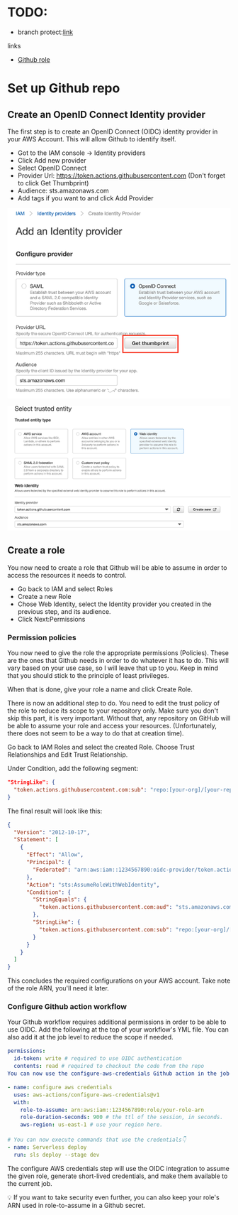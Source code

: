 # TODO:

- branch protect:[link](https://docs.github.com/en/enterprise/2.16/admin/developer-workflow/configuring-protected-branches-and-required-status-checks)

links

- [Github role](https://benoitboure.com/securely-access-your-aws-resources-from-github-actions)

# Set up Github repo

## Create an OpenID Connect Identity provider

The first step is to create an OpenID Connect (OIDC) identity provider in your AWS Account. This will allow Github to identify itself.

- Got to the IAM console -> Identity providers
- Click Add new provider
- Select OpenID Connect
- Provider Url: https://token.actions.githubusercontent.com (Don't forget to click Get Thumbprint)
- Audience: sts.amazonaws.com
- Add tags if you want to and click Add Provider

![](./images/aws-oicd.webp)

![](./images/aws-role.webp)

## Create a role

You now need to create a role that Github will be able to assume in order to access the resources it needs to control.

- Go back to IAM and select Roles
- Create a new Role
- Chose Web Identity, select the Identity provider you created in the previous step, and its audience.
- Click Next:Permissions

### Permission policies

You now need to give the role the appropriate permissions (Policies). These are the ones that Github needs in order to do whatever it has to do. This will vary based on your use case, so I will leave that up to you. Keep in mind that you should stick to the principle of least privileges.

When that is done, give your role a name and click Create Role.

There is now an additional step to do. You need to edit the trust policy of the role to reduce its scope to your repository only. Make sure you don't skip this part, it is very important. Without that, any repository on GitHub will be able to assume your role and access your resources. (Unfortunately, there does not seem to be a way to do that at creation time).

Go back to IAM Roles and select the created Role. Choose Trust Relationships and Edit Trust Relationship.

Under Condition, add the following segment:

```json
"StringLike": {
  "token.actions.githubusercontent.com:sub": "repo:[your-org]/[your-repo]:*"
}
```

The final result will look like this:

```json
{
  "Version": "2012-10-17",
  "Statement": [
    {
      "Effect": "Allow",
      "Principal": {
        "Federated": "arn:aws:iam::1234567890:oidc-provider/token.actions.githubusercontent.com"
      },
      "Action": "sts:AssumeRoleWithWebIdentity",
      "Condition": {
        "StringEquals": {
          "token.actions.githubusercontent.com:aud": "sts.amazonaws.com"
        },
        "StringLike": {
          "token.actions.githubusercontent.com:sub": "repo:[your-org]/[your-repo]:*"
        }
      }
    }
  ]
}
```

This concludes the required configurations on your AWS account. Take note of the role ARN, you'll need it later.

### Configure Github action workflow

Your Github workflow requires additional permissions in order to be able to use OIDC. Add the following at the top of your workflow's YML file. You can also add it at the job level to reduce the scope if needed.

```yaml
permissions:
  id-token: write # required to use OIDC authentication
  contents: read # required to checkout the code from the repo
You can now use the configure-aws-credentials Github action in the job that needs to assume the role. Add this step to generate credentials before doing any call to AWS:
```

```yaml
- name: configure aws credentials
  uses: aws-actions/configure-aws-credentials@v1
  with:
    role-to-assume: arn:aws:iam::1234567890:role/your-role-arn
    role-duration-seconds: 900 # the ttl of the session, in seconds.
    aws-region: us-east-1 # use your region here.

# You can now execute commands that use the credentials👇
- name: Serverless deploy
  run: sls deploy --stage dev
```

The configure AWS credentials step will use the OIDC integration to assume the given role, generate short-lived credentials, and make them available to the current job.

💡 If you want to take security even further, you can also keep your role's ARN used in role-to-assume in a Github secret.
